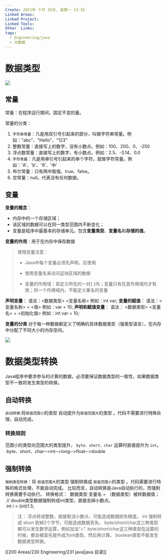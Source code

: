 ```yaml
---
Create: 2021年 十月 25日, 星期一 13:35
Linked Areas: 
Linked Project:
Linked Tools: 
Other  Links: 
tags: 
  - Engineering/java
  - 大数据
---
```

# 数据类型

![](https://images-1257755739.cos.ap-guangzhou.myqcloud.com/hexo/posts/java-basic/data.png)

## 常量

常量：在程序运行期间，固定不变的量。

常量的分类：
1.  `字符串常量`：凡是用双引号引起来的部分，叫做字符串常量。例如："abc"、"Hello"、"123"
2.  整数常量：直接写上的数字，没有小数点。例如：100、200、0、-250
3.  浮点数常量：直接写上的数字，有小数点。例如：2.5、-3.14、0.0
4.  `字符常量`：凡是用单引号引起来的单个字符，就做字符常量。例如：'A'、'b'、'9'、'中'
5.  布尔常量：只有两中取值。true、false。
6.  空常量：null。代表没有任何数据。
    

## 变量

**变量的概念**：
-   内存中的一个存储区域；
-   该区域的数据可以在同一类型范围内不断变化；
-   变量是程序中最基本的存储单元。包含**变量类型**、**变量名**和**存储的值**。

**变量的作用**：用于在内存中保存数据

> 使用变量注意：
> 
> -   Java中每个变量必须先声明，后使用
>     
> -   使用变量名来访问这块区域的数据
>     
> -   变量的作用域：其定义所在的一对{ }内；变量只有在其作用域内才有效；同一个作用域内，不能定义重名的变量

**声明变量**： 语法：<数据类型> <变量名称> 例如：int var;
**变量的赋值**： 语法：<变量名称> = <值> 例如：var = 10;
**声明和赋值变量**： 语法： <数据类型> <变量名> = <初始化值> 例如：int var = 10;

**变量的分类**
对于每一种数据都定义了明确的具体数据类型（强类型语言），在内存中分配了不同大小的内存空间。

![](https://images-1257755739.cos.ap-guangzhou.myqcloud.com/hexo/posts/java-basic/data-20210901085217489.png)

# 数据类型转换

Java程序中要求参与的计算的数据，必须要保证数据类型的一致性，如果数据类型不一致将发生类型的转换。

## 自动转换
`自动转换`:将`取值范围小`的类型 自动提升为`取值范围大`的类型 。代码不需要进行特殊处理，自动完成。

### 转换规则
范围小的类型向范围大的类型提升， `byte、short、char` 运算时直接提升为 `int`。
 byte、short、char‐‐>int‐‐>long‐‐>float‐‐>double
## 强制转换
`强制类型转换`：将 `取值范围大`的类型 强制转换成 `取值范围小`的类型 。代码需要进行特殊的格式处理，不能自动完成。
比较而言，自动转换是Java自动执行的，而强制转换需要手动执行。
转换格式：
 数据类型 变量名 = （数据类型）被转数据值；  
 // double类型数据强制转成int类型，直接去掉小数点。   
 int i = (int)1.5;

> 注：
> 浮点转成整数，直接取消小数点，可能造成数据损失精度。
> int 强制转成 short 砍掉2个字节，可能造成数据丢失。
> byte/short/char这三种类型都可以发生数学运算，例如加法“+”.
> byte/short/char这三种类型在运算的时候，都会被首先提升成为int类型，然后再计算。
> boolean类型不能发生数据类型转换。

[[200 Areas/230 Engineering/231 java|java 目录]]
